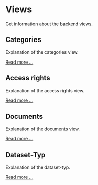 # Views

Get information about the backend views.

## Categories

Explanation of the categories view.

[Read more ...](categories.md)

## Access rights

Explanation of the access rights view.

[Read more ...](access_rights.md)

## Documents

Explanation of the documents view.

[Read more ...](documents.md)

## Dataset-Typ

Explanation of the dataset-typ.

[Read more ...](dataset_typ.md)
